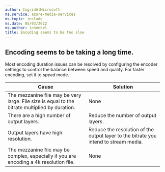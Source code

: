 ```yaml
---
author: IngridAtMicrosoft
ms.service: azure-media-services
ms.topic: include
ms.date: 05/03/2022
ms.author: inhenkel
title: Encoding seems to be too slow
---
```


<!-- 2112020040001414 -->

## Encoding seems to be taking a long time.

Most encoding duration issues can be resolved by configuring the encoder settings to control the balance between speed and quality. For faster encoding, set it to *speed* mode.

| Cause | Solution |
| ----- | -------- |
| The mezzanine file may be very large. File size is equal to the bitrate multiplied by duration. | None |
| There are a high number of output layers. | Reduce the number of output layers. |
| Output layers have high resolution. | Reduce the resolution of the output layer to the bitrate you intend to stream media. |
| The mezzanine file may be complex, especially if you are encoding a 4k resolution file. | None |
